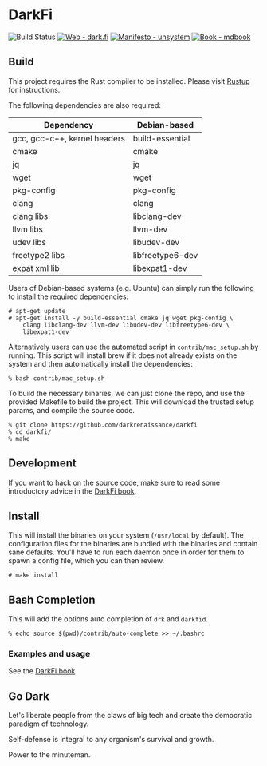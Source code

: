 # DarkFi

![Build Status](https://img.shields.io/github/workflow/status/darkrenaissance/darkfi/CI%20Checks?style=flat-square)
[![Web - dark.fi](https://img.shields.io/badge/Web-dark.fi-white?logo=firefox&logoColor=white&style=flat-square)](https://dark.fi)
[![Manifesto - unsystem](https://img.shields.io/badge/Manifesto-unsystem-informational?logo=minutemailer&logoColor=white&style=flat-square)](https://dark.fi/manifesto.html)
[![Book - mdbook](https://img.shields.io/badge/Book-mdbook-orange?logo=gitbook&logoColor=white&style=flat-square)](https://darkrenaissance.github.io/darkfi)


## Build

This project requires the Rust compiler to be installed. 
Please visit [Rustup](https://rustup.rs/) for instructions.

The following dependencies are also required:

|          Dependency          |   Debian-based   |   
|------------------------------|------------------|
| gcc, gcc-c++, kernel headers | build-essential  | 
| cmake                        | cmake            |
| jq                           | jq               |
| wget                         | wget             | 
| pkg-config                   | pkg-config       | 
| clang                        | clang            | 
| clang libs                   | libclang-dev     | 
| llvm libs                    | llvm-dev         | 
| udev libs                    | libudev-dev      |
| freetype2 libs               | libfreetype6-dev |
| expat xml lib                | libexpat1-dev    |

Users of Debian-based systems (e.g. Ubuntu) can simply run the following 
to install the required dependencies:

```shell
# apt-get update
# apt-get install -y build-essential cmake jq wget pkg-config \
    clang libclang-dev llvm-dev libudev-dev libfreetype6-dev \
    libexpat1-dev
```

Alternatively users can use the automated script in
`contrib/mac_setup.sh` by running. This script will install brew
if it does not already exists on the system and then automatically
install the dependencies:

```shell
% bash contrib/mac_setup.sh
```

To build the necessary binaries, we can just clone the repo, and use the 
provided Makefile to build the project. This will download the trusted 
setup params, and compile the source code.

```shell
% git clone https://github.com/darkrenaissance/darkfi
% cd darkfi/
% make
```

## Development

If you want to hack on the source code, make sure to read some
introductory advice in the
[DarkFi book](https://darkrenaissance.github.io/darkfi/development.html).


## Install

This will install the binaries on your system (`/usr/local` by
default). The configuration files for the binaries are bundled with the
binaries and contain sane defaults. You'll have to run each daemon once
in order for them to spawn a config file, which you can then review.

```shell
# make install
```

## Bash Completion
This will add the options auto completion of `drk` and `darkfid`.
```shell
% echo source $(pwd)/contrib/auto-complete >> ~/.bashrc
```

### Examples and usage

See the [DarkFi book](https://darkrenaissance.github.io/darkfi)

## Go Dark

Let's liberate people from the claws of big tech and create the
democratic paradigm of technology.

Self-defense is integral to any organism's survival and growth.

Power to the minuteman.
